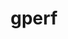 ---
title: "gperf"
layout: cache
categories: [package, develop]
meta: {"compilers": ["gcc@10.5.0", "gcc@11.1.0", "gcc@11.4.0", "gcc@13.2.0", "gcc@13.3.0", "intel-oneapi-compilers@2025.1.0"], "num_specs": 81, "num_specs_by_stack": {"data-vis-sdk": 16, "developer-tools-aarch64-linux-gnu": 15, "developer-tools-x86_64_v3-linux-gnu": 15, "e4s": 1, "e4s-oneapi": 18, "hep": 16, "root": 81}, "oss": ["centos7", "rhel8", "ubuntu20.04", "ubuntu22.04", "ubuntu24.04"], "platforms": ["linux"], "stacks": ["data-vis-sdk", "developer-tools-aarch64-linux-gnu", "developer-tools-x86_64_v3-linux-gnu", "e4s", "e4s-oneapi", "hep", "root"], "targets": ["aarch64", "x86_64_v3"], "versions": ["3.1"]}
spec_details: [{"compiler": "gcc@11.4.0", "hash": "2pxe5d2nzaufx3xg3c6oy5dmyqjdh6ya", "os": "ubuntu22.04", "platform": "linux", "size": "-", "stacks": ["hep", "root"], "target": "x86_64_v3", "variants": ["build_system=autotools", "patches:=3dd36db"], "versions": ["3.1"]}, {"compiler": "gcc@13.3.0", "hash": "3hg42lpxrc3uld5koenfe2bfywbmai5a", "os": "rhel8", "platform": "linux", "size": "-", "stacks": ["developer-tools-aarch64-linux-gnu", "root"], "target": "aarch64", "variants": ["build_system=autotools", "patches:=3dd36db"], "versions": ["3.1"]}, {"compiler": "gcc@13.3.0", "hash": "3putnonbo6czjhi7rhhq52edrm545afi", "os": "rhel8", "platform": "linux", "size": "-", "stacks": ["developer-tools-aarch64-linux-gnu", "root"], "target": "aarch64", "variants": ["build_system=autotools", "patches:=3dd36db"], "versions": ["3.1"]}, {"compiler": "gcc@13.3.0", "hash": "44fyc27i2ksxmuhtcnwkmgbue5276koh", "os": "rhel8", "platform": "linux", "size": "-", "stacks": ["developer-tools-aarch64-linux-gnu", "root"], "target": "aarch64", "variants": ["build_system=autotools", "patches:=3dd36db"], "versions": ["3.1"]}, {"compiler": "gcc@11.1.0", "hash": "4zi7jiodsq4u2jnfl6ngoql6dfu5wu4g", "os": "ubuntu20.04", "platform": "linux", "size": "-", "stacks": ["data-vis-sdk", "root"], "target": "x86_64_v3", "variants": ["build_system=autotools", "patches:=3dd36db"], "versions": ["3.1"]}, {"compiler": "gcc@10.5.0", "hash": "57eyq5idwynkwy5l2mlj75txzzconxpj", "os": "centos7", "platform": "linux", "size": "-", "stacks": ["developer-tools-x86_64_v3-linux-gnu", "root"], "target": "x86_64_v3", "variants": ["build_system=autotools", "patches:=3dd36db"], "versions": ["3.1"]}, {"compiler": "gcc@11.4.0", "hash": "5x5t7cux3tcjna5l4tgdvpd35pkcciop", "os": "ubuntu22.04", "platform": "linux", "size": "-", "stacks": ["hep", "root"], "target": "x86_64_v3", "variants": ["build_system=autotools", "patches:=3dd36db"], "versions": ["3.1"]}, {"compiler": "gcc@10.5.0", "hash": "6iebelps4n3voxf2zaixu7b75iebrlo5", "os": "centos7", "platform": "linux", "size": "-", "stacks": ["developer-tools-x86_64_v3-linux-gnu", "root"], "target": "x86_64_v3", "variants": ["build_system=autotools", "patches:=3dd36db"], "versions": ["3.1"]}, {"compiler": "gcc@13.3.0", "hash": "6nepgxazwzgjjq7saeasnsrikaabv6if", "os": "rhel8", "platform": "linux", "size": "-", "stacks": ["developer-tools-aarch64-linux-gnu", "root"], "target": "aarch64", "variants": ["build_system=autotools", "patches:=3dd36db"], "versions": ["3.1"]}, {"compiler": "gcc@11.4.0", "hash": "6yssvpf5cu5hioapsmczzdfoezlqb34k", "os": "ubuntu22.04", "platform": "linux", "size": "-", "stacks": ["hep", "root"], "target": "x86_64_v3", "variants": ["build_system=autotools", "patches:=3dd36db"], "versions": ["3.1"]}, {"compiler": "gcc@13.3.0", "hash": "7modzehopq6pijbfm3fk5ycsfecfsmb5", "os": "rhel8", "platform": "linux", "size": "-", "stacks": ["developer-tools-aarch64-linux-gnu", "root"], "target": "aarch64", "variants": ["build_system=autotools", "patches:=3dd36db"], "versions": ["3.1"]}, {"compiler": "intel-oneapi-compilers@2025.1.0", "hash": "aobc3yeaeriuwuqtr3u426bfl7wglu7c", "os": "ubuntu22.04", "platform": "linux", "size": "-", "stacks": ["e4s-oneapi", "root"], "target": "x86_64_v3", "variants": ["build_system=autotools", "patches:=3dd36db"], "versions": ["3.1"]}, {"compiler": "intel-oneapi-compilers@2025.1.0", "hash": "avxywvbus7c7ftacyjxudyk4thihxqlq", "os": "ubuntu22.04", "platform": "linux", "size": "-", "stacks": ["e4s-oneapi", "root"], "target": "x86_64_v3", "variants": ["build_system=autotools", "patches:=3dd36db"], "versions": ["3.1"]}, {"compiler": "gcc@11.1.0", "hash": "az5facxrepccxwzyxh57vv3brzl53glc", "os": "ubuntu20.04", "platform": "linux", "size": "-", "stacks": ["data-vis-sdk", "root"], "target": "x86_64_v3", "variants": ["build_system=autotools", "patches:=3dd36db"], "versions": ["3.1"]}, {"compiler": "intel-oneapi-compilers@2025.1.0", "hash": "bfefwvxwwzwwqjtaqkx2doytdwckyvt2", "os": "ubuntu22.04", "platform": "linux", "size": "-", "stacks": ["e4s-oneapi", "root"], "target": "x86_64_v3", "variants": ["build_system=autotools", "patches:=3dd36db"], "versions": ["3.1"]}, {"compiler": "gcc@13.3.0", "hash": "bnnsydck7tri67m45vn4jyhol6mzkwmo", "os": "rhel8", "platform": "linux", "size": "-", "stacks": ["developer-tools-aarch64-linux-gnu", "root"], "target": "aarch64", "variants": ["build_system=autotools", "patches:=3dd36db"], "versions": ["3.1"]}, {"compiler": "gcc@10.5.0", "hash": "bwk7sk7nlut6sz2kue74fxcjfxs4hdi2", "os": "centos7", "platform": "linux", "size": "-", "stacks": ["developer-tools-x86_64_v3-linux-gnu", "root"], "target": "x86_64_v3", "variants": ["build_system=autotools", "patches:=3dd36db"], "versions": ["3.1"]}, {"compiler": "intel-oneapi-compilers@2025.1.0", "hash": "bylcqrrn5d3xuguh43kjs24ttvpffbiv", "os": "ubuntu22.04", "platform": "linux", "size": "-", "stacks": ["e4s-oneapi", "root"], "target": "x86_64_v3", "variants": ["build_system=autotools", "patches:=3dd36db"], "versions": ["3.1"]}, {"compiler": "intel-oneapi-compilers@2025.1.0", "hash": "cyx4bpd6yqfm26igfn2hnjafokevi2rb", "os": "ubuntu22.04", "platform": "linux", "size": "-", "stacks": ["e4s-oneapi", "root"], "target": "x86_64_v3", "variants": ["build_system=autotools", "patches:=3dd36db"], "versions": ["3.1"]}, {"compiler": "gcc@13.3.0", "hash": "dacw4mrtn2lybdrzusj3acdo2fgdyw6z", "os": "rhel8", "platform": "linux", "size": "-", "stacks": ["developer-tools-aarch64-linux-gnu", "root"], "target": "aarch64", "variants": ["build_system=autotools", "patches:=3dd36db"], "versions": ["3.1"]}, {"compiler": "gcc@10.5.0", "hash": "dlx4zeeicw5cbyb4rpgbm5qu6qnwrtwx", "os": "centos7", "platform": "linux", "size": "-", "stacks": ["developer-tools-x86_64_v3-linux-gnu", "root"], "target": "x86_64_v3", "variants": ["build_system=autotools", "patches:=3dd36db"], "versions": ["3.1"]}, {"compiler": "intel-oneapi-compilers@2025.1.0", "hash": "edwcm2wkljfwssm7squmkl6ihpsjnvze", "os": "ubuntu22.04", "platform": "linux", "size": "-", "stacks": ["e4s-oneapi", "root"], "target": "x86_64_v3", "variants": ["build_system=autotools", "patches:=3dd36db"], "versions": ["3.1"]}, {"compiler": "gcc@11.1.0", "hash": "emfjdtaeus5w7qxsybr45sgfhljsq3fq", "os": "ubuntu20.04", "platform": "linux", "size": "-", "stacks": ["data-vis-sdk", "root"], "target": "x86_64_v3", "variants": ["build_system=autotools", "patches:=3dd36db"], "versions": ["3.1"]}, {"compiler": "gcc@11.4.0", "hash": "ev3m4ath2r7z43eq4aq3cjgmdx4qjzcv", "os": "ubuntu22.04", "platform": "linux", "size": "-", "stacks": ["hep", "root"], "target": "x86_64_v3", "variants": ["build_system=autotools", "patches:=3dd36db"], "versions": ["3.1"]}, {"compiler": "gcc@11.1.0", "hash": "ewlhek2q7dfdrgyaecvnotijjpialtuv", "os": "ubuntu20.04", "platform": "linux", "size": "-", "stacks": ["data-vis-sdk", "root"], "target": "x86_64_v3", "variants": ["build_system=autotools", "patches:=3dd36db"], "versions": ["3.1"]}, {"compiler": "gcc@10.5.0", "hash": "f4ojyq7ecx2hb6f2d25545xx6ib2s4gt", "os": "centos7", "platform": "linux", "size": "-", "stacks": ["developer-tools-x86_64_v3-linux-gnu", "root"], "target": "x86_64_v3", "variants": ["build_system=autotools", "patches:=3dd36db"], "versions": ["3.1"]}, {"compiler": "intel-oneapi-compilers@2025.1.0", "hash": "fjlkfamwvmaf2z63ht7i6qbsxc3ffdt3", "os": "ubuntu22.04", "platform": "linux", "size": "-", "stacks": ["e4s-oneapi", "root"], "target": "x86_64_v3", "variants": ["build_system=autotools", "patches:=3dd36db"], "versions": ["3.1"]}, {"compiler": "intel-oneapi-compilers@2025.1.0", "hash": "gkxzigfc5k4pzfoz7a6qu4hthh54wbv2", "os": "ubuntu22.04", "platform": "linux", "size": "-", "stacks": ["e4s-oneapi", "root"], "target": "x86_64_v3", "variants": ["build_system=autotools", "patches:=3dd36db"], "versions": ["3.1"]}, {"compiler": "gcc@10.5.0", "hash": "gps4xhqgnubv5ghg5wcqku6zmufyu4iz", "os": "centos7", "platform": "linux", "size": "-", "stacks": ["developer-tools-x86_64_v3-linux-gnu", "root"], "target": "x86_64_v3", "variants": ["build_system=autotools", "patches:=3dd36db"], "versions": ["3.1"]}, {"compiler": "gcc@11.1.0", "hash": "hvxwlnuknz4n3jbs2djxndd7ojw2pw32", "os": "ubuntu20.04", "platform": "linux", "size": "-", "stacks": ["data-vis-sdk", "root"], "target": "x86_64_v3", "variants": ["build_system=autotools", "patches:=3dd36db"], "versions": ["3.1"]}, {"compiler": "gcc@10.5.0", "hash": "i7atkzfqeoyofwmlfsbuwftuvm65vo67", "os": "centos7", "platform": "linux", "size": "-", "stacks": ["developer-tools-x86_64_v3-linux-gnu", "root"], "target": "x86_64_v3", "variants": ["build_system=autotools", "patches:=3dd36db"], "versions": ["3.1"]}, {"compiler": "gcc@11.4.0", "hash": "ikzilevo76hsw5tjkigido6ddgmqi5jv", "os": "ubuntu22.04", "platform": "linux", "size": "-", "stacks": ["hep", "root"], "target": "x86_64_v3", "variants": ["build_system=autotools", "patches:=3dd36db"], "versions": ["3.1"]}, {"compiler": "gcc@13.3.0", "hash": "j6ka6rv2jfdj57grlhqv6j24lpuptgzc", "os": "rhel8", "platform": "linux", "size": "-", "stacks": ["developer-tools-aarch64-linux-gnu", "root"], "target": "aarch64", "variants": ["build_system=autotools", "patches:=3dd36db"], "versions": ["3.1"]}, {"compiler": "gcc@11.1.0", "hash": "jrfasmnvytchoqw6kcmv3l7sctbq6amb", "os": "ubuntu20.04", "platform": "linux", "size": "-", "stacks": ["data-vis-sdk", "root"], "target": "x86_64_v3", "variants": ["build_system=autotools", "patches:=3dd36db"], "versions": ["3.1"]}, {"compiler": "gcc@10.5.0", "hash": "jtwkx5zj2jxjoyfdmdflyght6u3vsujv", "os": "centos7", "platform": "linux", "size": "-", "stacks": ["developer-tools-x86_64_v3-linux-gnu", "root"], "target": "x86_64_v3", "variants": ["build_system=autotools", "patches:=3dd36db"], "versions": ["3.1"]}, {"compiler": "intel-oneapi-compilers@2025.1.0", "hash": "k7jw25am2marbqpgb6shntrqov5yewiw", "os": "ubuntu22.04", "platform": "linux", "size": "-", "stacks": ["e4s-oneapi", "root"], "target": "x86_64_v3", "variants": ["build_system=autotools", "patches:=3dd36db"], "versions": ["3.1"]}, {"compiler": "gcc@13.3.0", "hash": "ld5tcka76ilznvw53ibbc5xdjoyfspek", "os": "rhel8", "platform": "linux", "size": "-", "stacks": ["developer-tools-aarch64-linux-gnu", "root"], "target": "aarch64", "variants": ["build_system=autotools", "patches:=3dd36db"], "versions": ["3.1"]}, {"compiler": "gcc@10.5.0", "hash": "lstxppqdmhmfa2bhqb2mhycyxupsxyo5", "os": "centos7", "platform": "linux", "size": "-", "stacks": ["developer-tools-x86_64_v3-linux-gnu", "root"], "target": "x86_64_v3", "variants": ["build_system=autotools", "patches:=3dd36db"], "versions": ["3.1"]}, {"compiler": "gcc@11.4.0", "hash": "lww26f7urcdzyyt6yx3gt4e7yz3t2qvx", "os": "ubuntu22.04", "platform": "linux", "size": "-", "stacks": ["hep", "root"], "target": "x86_64_v3", "variants": ["build_system=autotools", "patches:=3dd36db"], "versions": ["3.1"]}, {"compiler": "intel-oneapi-compilers@2025.1.0", "hash": "map7zfavbzvxaabsrtwzlhwmuibgq47m", "os": "ubuntu22.04", "platform": "linux", "size": "-", "stacks": ["e4s-oneapi", "root"], "target": "x86_64_v3", "variants": ["build_system=autotools", "patches:=3dd36db"], "versions": ["3.1"]}, {"compiler": "intel-oneapi-compilers@2025.1.0", "hash": "mkau4gi3iwf67cuuoe5cq5nsitpjb6tz", "os": "ubuntu22.04", "platform": "linux", "size": "-", "stacks": ["e4s-oneapi", "root"], "target": "x86_64_v3", "variants": ["build_system=autotools", "patches:=3dd36db"], "versions": ["3.1"]}, {"compiler": "gcc@11.1.0", "hash": "oqoop4m656krtzeqz2w7dxbas5cgbw2h", "os": "ubuntu20.04", "platform": "linux", "size": "-", "stacks": ["data-vis-sdk", "root"], "target": "x86_64_v3", "variants": ["build_system=autotools", "patches:=3dd36db"], "versions": ["3.1"]}, {"compiler": "intel-oneapi-compilers@2025.1.0", "hash": "ovgmk4ti4o3qi2ziyjrhk7mwi46mbtwj", "os": "ubuntu22.04", "platform": "linux", "size": "-", "stacks": ["e4s-oneapi", "root"], "target": "x86_64_v3", "variants": ["build_system=autotools", "patches:=3dd36db"], "versions": ["3.1"]}, {"compiler": "gcc@10.5.0", "hash": "ovyqic7dkfpye5o3jfivhvbel3eibqyt", "os": "centos7", "platform": "linux", "size": "-", "stacks": ["developer-tools-x86_64_v3-linux-gnu", "root"], "target": "x86_64_v3", "variants": ["build_system=autotools", "patches:=3dd36db"], "versions": ["3.1"]}, {"compiler": "gcc@11.4.0", "hash": "p2bohceurk76znhntexd6nnoinascjmc", "os": "ubuntu22.04", "platform": "linux", "size": "-", "stacks": ["hep", "root"], "target": "x86_64_v3", "variants": ["build_system=autotools", "patches:=3dd36db"], "versions": ["3.1"]}, {"compiler": "intel-oneapi-compilers@2025.1.0", "hash": "pcdqahssq5evhys76g7mndn24goxp4yg", "os": "ubuntu22.04", "platform": "linux", "size": "-", "stacks": ["e4s-oneapi", "root"], "target": "x86_64_v3", "variants": ["build_system=autotools", "patches:=3dd36db"], "versions": ["3.1"]}, {"compiler": "gcc@13.3.0", "hash": "pjjsivz7hyyiir3gf73omh5uphgmkwwc", "os": "rhel8", "platform": "linux", "size": "-", "stacks": ["developer-tools-aarch64-linux-gnu", "root"], "target": "aarch64", "variants": ["build_system=autotools", "patches:=3dd36db"], "versions": ["3.1"]}, {"compiler": "gcc@11.1.0", "hash": "q5lpuuwh6fwu6vqr7zmvcuqm3c3pxxr5", "os": "ubuntu20.04", "platform": "linux", "size": "-", "stacks": ["data-vis-sdk", "root"], "target": "x86_64_v3", "variants": ["build_system=autotools", "patches:=3dd36db"], "versions": ["3.1"]}, {"compiler": "gcc@10.5.0", "hash": "qgugo2n565lknjwc66ffsneeroyeog7m", "os": "centos7", "platform": "linux", "size": "-", "stacks": ["developer-tools-x86_64_v3-linux-gnu", "root"], "target": "x86_64_v3", "variants": ["build_system=autotools", "patches:=3dd36db"], "versions": ["3.1"]}, {"compiler": "gcc@11.1.0", "hash": "qlblfz4yoce5gwlgb2upwayankwkgw3f", "os": "ubuntu20.04", "platform": "linux", "size": "-", "stacks": ["data-vis-sdk", "root"], "target": "x86_64_v3", "variants": ["build_system=autotools", "patches:=3dd36db"], "versions": ["3.1"]}, {"compiler": "gcc@11.1.0", "hash": "r3xvqllll66ykif3yeab4p3nnwd3nt4x", "os": "ubuntu20.04", "platform": "linux", "size": "-", "stacks": ["data-vis-sdk", "root"], "target": "x86_64_v3", "variants": ["build_system=autotools", "patches:=3dd36db"], "versions": ["3.1"]}, {"compiler": "gcc@11.4.0", "hash": "r55t6uvt3oisd7gosy7pyr6alzob4izn", "os": "ubuntu22.04", "platform": "linux", "size": "-", "stacks": ["hep", "root"], "target": "x86_64_v3", "variants": ["build_system=autotools", "patches:=3dd36db"], "versions": ["3.1"]}, {"compiler": "intel-oneapi-compilers@2025.1.0", "hash": "rdz2zeuwuteqcow3tunh2gjt3rj64xeu", "os": "ubuntu22.04", "platform": "linux", "size": "-", "stacks": ["e4s-oneapi", "root"], "target": "x86_64_v3", "variants": ["build_system=autotools", "patches:=3dd36db"], "versions": ["3.1"]}, {"compiler": "gcc@10.5.0", "hash": "rknr67gb5zkcliaeecakblbqbgfgkdy7", "os": "centos7", "platform": "linux", "size": "-", "stacks": ["developer-tools-x86_64_v3-linux-gnu", "root"], "target": "x86_64_v3", "variants": ["build_system=autotools", "patches:=3dd36db"], "versions": ["3.1"]}, {"compiler": "gcc@11.4.0", "hash": "rpoqb5uvaux3ymji3o6jxf33mkubwopi", "os": "ubuntu22.04", "platform": "linux", "size": "-", "stacks": ["e4s", "root"], "target": "x86_64_v3", "variants": ["build_system=autotools", "patches:=3dd36db"], "versions": ["3.1"]}, {"compiler": "gcc@11.4.0", "hash": "rt4kereovvrivxutq6e7kwtqr3rp3mrd", "os": "ubuntu22.04", "platform": "linux", "size": "-", "stacks": ["hep", "root"], "target": "x86_64_v3", "variants": ["build_system=autotools", "patches:=3dd36db"], "versions": ["3.1"]}, {"compiler": "gcc@11.4.0", "hash": "sbzkf5xyk4qkpiw2jbocxyo6gmwzlzmw", "os": "ubuntu22.04", "platform": "linux", "size": "-", "stacks": ["hep", "root"], "target": "x86_64_v3", "variants": ["build_system=autotools", "patches:=3dd36db"], "versions": ["3.1"]}, {"compiler": "gcc@13.3.0", "hash": "sfxtmrrjfq54sbvipodxhda5beasy5io", "os": "rhel8", "platform": "linux", "size": "-", "stacks": ["developer-tools-aarch64-linux-gnu", "root"], "target": "aarch64", "variants": ["build_system=autotools", "patches:=3dd36db"], "versions": ["3.1"]}, {"compiler": "gcc@13.2.0", "hash": "shzk3pnguite2yt7aelpyrlfkbm5n6dc", "os": "ubuntu24.04", "platform": "linux", "size": "-", "stacks": ["hep", "root"], "target": "x86_64_v3", "variants": ["build_system=autotools", "patches:=3dd36db"], "versions": ["3.1"]}, {"compiler": "gcc@11.1.0", "hash": "tc7jcmdoz25sv6pg2zsvlwqskwi35iij", "os": "ubuntu20.04", "platform": "linux", "size": "-", "stacks": ["data-vis-sdk", "root"], "target": "x86_64_v3", "variants": ["build_system=autotools", "patches:=3dd36db"], "versions": ["3.1"]}, {"compiler": "gcc@11.1.0", "hash": "tporw4hycrmynpir3zcdlnjwz6euess5", "os": "ubuntu20.04", "platform": "linux", "size": "-", "stacks": ["data-vis-sdk", "root"], "target": "x86_64_v3", "variants": ["build_system=autotools", "patches:=3dd36db"], "versions": ["3.1"]}, {"compiler": "gcc@10.5.0", "hash": "tqeg6v53fnrybmuxb5aitrsff7hr336d", "os": "centos7", "platform": "linux", "size": "-", "stacks": ["developer-tools-x86_64_v3-linux-gnu", "root"], "target": "x86_64_v3", "variants": ["build_system=autotools", "patches:=3dd36db"], "versions": ["3.1"]}, {"compiler": "gcc@11.1.0", "hash": "tzudnxmvklbhwwvr2xfgoywvkob72pqo", "os": "ubuntu20.04", "platform": "linux", "size": "-", "stacks": ["data-vis-sdk", "root"], "target": "x86_64_v3", "variants": ["build_system=autotools", "patches:=3dd36db"], "versions": ["3.1"]}, {"compiler": "intel-oneapi-compilers@2025.1.0", "hash": "ui53laachk2godj72gget7zpz44lwjks", "os": "ubuntu22.04", "platform": "linux", "size": "-", "stacks": ["e4s-oneapi", "root"], "target": "x86_64_v3", "variants": ["build_system=autotools", "patches:=3dd36db"], "versions": ["3.1"]}, {"compiler": "gcc@11.4.0", "hash": "ulb2od23jfopjk7adsupfclvgeiywyyo", "os": "ubuntu22.04", "platform": "linux", "size": "-", "stacks": ["hep", "root"], "target": "x86_64_v3", "variants": ["build_system=autotools", "patches:=3dd36db"], "versions": ["3.1"]}, {"compiler": "gcc@11.1.0", "hash": "v7tbqpz6xyr4rdpbknvzovaxwpr54sax", "os": "ubuntu20.04", "platform": "linux", "size": "-", "stacks": ["data-vis-sdk", "root"], "target": "x86_64_v3", "variants": ["build_system=autotools", "patches:=3dd36db"], "versions": ["3.1"]}, {"compiler": "gcc@11.1.0", "hash": "vji2pml6adeiwxfbpp4onewh4shvg6c5", "os": "ubuntu20.04", "platform": "linux", "size": "-", "stacks": ["data-vis-sdk", "root"], "target": "x86_64_v3", "variants": ["build_system=autotools", "patches:=3dd36db"], "versions": ["3.1"]}, {"compiler": "gcc@13.3.0", "hash": "w4mpmbhbali5lyy6i363hc3oxcceqjgf", "os": "rhel8", "platform": "linux", "size": "-", "stacks": ["developer-tools-aarch64-linux-gnu", "root"], "target": "aarch64", "variants": ["build_system=autotools", "patches:=3dd36db"], "versions": ["3.1"]}, {"compiler": "gcc@13.2.0", "hash": "wh7lg4xdbhoc4c45ob2utsl53kz3anif", "os": "ubuntu24.04", "platform": "linux", "size": "-", "stacks": ["hep", "root"], "target": "x86_64_v3", "variants": ["build_system=autotools", "patches:=3dd36db"], "versions": ["3.1"]}, {"compiler": "gcc@11.4.0", "hash": "x4f4gomf4zeznhgabr2eedpibvxnc22a", "os": "ubuntu22.04", "platform": "linux", "size": "-", "stacks": ["hep", "root"], "target": "x86_64_v3", "variants": ["build_system=autotools", "patches:=3dd36db"], "versions": ["3.1"]}, {"compiler": "intel-oneapi-compilers@2025.1.0", "hash": "x6jpabqil7qep5yds2pve7w2hdpj4u64", "os": "ubuntu22.04", "platform": "linux", "size": "-", "stacks": ["e4s-oneapi", "root"], "target": "x86_64_v3", "variants": ["build_system=autotools", "patches:=3dd36db"], "versions": ["3.1"]}, {"compiler": "gcc@10.5.0", "hash": "xdumksigzbp7zcb4ro4jxgs6b5sff6hr", "os": "centos7", "platform": "linux", "size": "-", "stacks": ["developer-tools-x86_64_v3-linux-gnu", "root"], "target": "x86_64_v3", "variants": ["build_system=autotools", "patches:=3dd36db"], "versions": ["3.1"]}, {"compiler": "gcc@11.4.0", "hash": "xkn7ogjare7xw4awh447llfgjugrutsu", "os": "ubuntu22.04", "platform": "linux", "size": "-", "stacks": ["hep", "root"], "target": "x86_64_v3", "variants": ["build_system=autotools", "patches:=3dd36db"], "versions": ["3.1"]}, {"compiler": "gcc@13.3.0", "hash": "xltpbrchvoxx6hh7f53aoxw3ukh2oi3l", "os": "rhel8", "platform": "linux", "size": "-", "stacks": ["developer-tools-aarch64-linux-gnu", "root"], "target": "aarch64", "variants": ["build_system=autotools", "patches:=3dd36db"], "versions": ["3.1"]}, {"compiler": "intel-oneapi-compilers@2025.1.0", "hash": "xrvwiyeresgf3zqxxipmk6xwkpd3tmqu", "os": "ubuntu22.04", "platform": "linux", "size": "-", "stacks": ["e4s-oneapi", "root"], "target": "x86_64_v3", "variants": ["build_system=autotools", "patches:=3dd36db"], "versions": ["3.1"]}, {"compiler": "intel-oneapi-compilers@2025.1.0", "hash": "y6tkhes4uhkphwzilwdpzdglsmg2orl4", "os": "ubuntu22.04", "platform": "linux", "size": "-", "stacks": ["e4s-oneapi", "root"], "target": "x86_64_v3", "variants": ["build_system=autotools", "patches:=3dd36db"], "versions": ["3.1"]}, {"compiler": "gcc@13.3.0", "hash": "yin4oujcs6mqrdf7nokvsprdutv2ypxg", "os": "rhel8", "platform": "linux", "size": "-", "stacks": ["developer-tools-aarch64-linux-gnu", "root"], "target": "aarch64", "variants": ["build_system=autotools", "patches:=3dd36db"], "versions": ["3.1"]}, {"compiler": "gcc@11.4.0", "hash": "ykmt752d74xqbkcreo6s22gyypkjdhun", "os": "ubuntu22.04", "platform": "linux", "size": "-", "stacks": ["hep", "root"], "target": "x86_64_v3", "variants": ["build_system=autotools", "patches:=3dd36db"], "versions": ["3.1"]}, {"compiler": "gcc@13.3.0", "hash": "yojvxmho5vpjacx3piozyhh2qxaizmlg", "os": "rhel8", "platform": "linux", "size": "-", "stacks": ["developer-tools-aarch64-linux-gnu", "root"], "target": "aarch64", "variants": ["build_system=autotools", "patches:=3dd36db"], "versions": ["3.1"]}, {"compiler": "gcc@11.1.0", "hash": "ytwcalndhqgq5yz43rnoqei3s24wsvmw", "os": "ubuntu20.04", "platform": "linux", "size": "-", "stacks": ["data-vis-sdk", "root"], "target": "x86_64_v3", "variants": ["build_system=autotools", "patches:=3dd36db"], "versions": ["3.1"]}, {"compiler": "gcc@10.5.0", "hash": "zvdb2mqhebvisw64pbtnxlqb62pfoknm", "os": "centos7", "platform": "linux", "size": "-", "stacks": ["developer-tools-x86_64_v3-linux-gnu", "root"], "target": "x86_64_v3", "variants": ["build_system=autotools", "patches:=3dd36db"], "versions": ["3.1"]}]
---